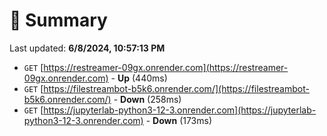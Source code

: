# 📖 Summary
Last updated: **6/8/2024, 10:57:13 PM**

- `GET` [https://restreamer-09gx.onrender.com](https://restreamer-09gx.onrender.com) - **Up** (440ms)
- `GET` [https://filestreambot-b5k6.onrender.com/](https://filestreambot-b5k6.onrender.com/) - **Down** (258ms)
- `GET` [https://jupyterlab-python3-12-3.onrender.com](https://jupyterlab-python3-12-3.onrender.com) - **Down** (173ms)
